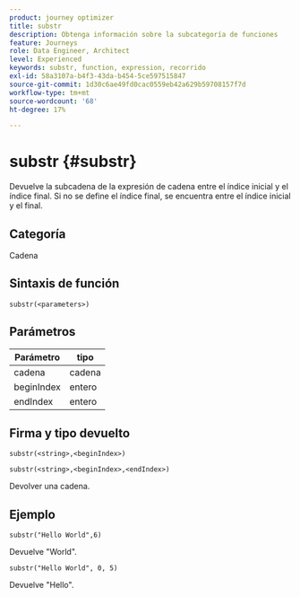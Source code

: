 ```yaml
---
product: journey optimizer
title: substr
description: Obtenga información sobre la subcategoría de funciones
feature: Journeys
role: Data Engineer, Architect
level: Experienced
keywords: substr, function, expression, recorrido
exl-id: 58a3107a-b4f3-43da-b454-5ce597515847
source-git-commit: 1d30c6ae49fd0cac0559eb42a629b59708157f7d
workflow-type: tm+mt
source-wordcount: '68'
ht-degree: 17%

---
```


# substr {#substr}

Devuelve la subcadena de la expresión de cadena entre el índice inicial y el índice final. Si no se define el índice final, se encuentra entre el índice inicial y el final.

## Categoría

Cadena

## Sintaxis de función

`substr(<parameters>)`

## Parámetros

| Parámetro | tipo |
|-------------|----------|
| cadena | cadena |
| beginIndex | entero |
| endIndex | entero |

## Firma y tipo devuelto

`substr(<string>,<beginIndex>)`

`substr(<string>,<beginIndex>,<endIndex>)`

Devolver una cadena.

## Ejemplo

`substr("Hello World",6)`

Devuelve &quot;World&quot;.

`substr("Hello World", 0, 5)`

Devuelve &quot;Hello&quot;.
